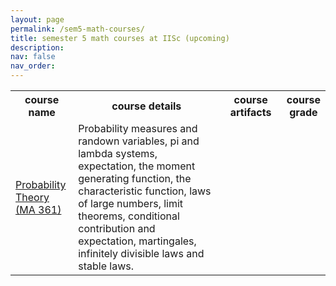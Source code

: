 ```yaml
---
layout: page
permalink: /sem5-math-courses/
title: semester 5 math courses at IISc (upcoming)
description: 
nav: false
nav_order: 
---
```




<div class="news">
    <div class="table-responsive" style="max-height: 60vw">
      <table class="table table-sm table-borderless">
          <tr>
            <th scope="row" style="width: 20%">course name</th>
            <th scope="row" style="width: 50%">course details</th>
            <th scope="row" style="width: 20%">course artifacts</th>
            <th scope="row" style="width: 10%">course grade</th>
          </tr>
          <tr>
            <td><a class="news-title" href="https://math.iisc.ac.in/all-courses/ma361.html">Probability Theory (MA 361)</a></td>
            <td>
            Probability measures and randown variables, pi and lambda systems, expectation, the moment generating function, the characteristic function, laws  of large numbers, limit theorems, conditional contribution and expectation, martingales, infinitely  divisible laws and stable laws.
            </td>
            <td></td>
            <td></td>
          </tr>
      </table>
    </div>
</div>



